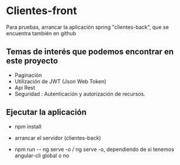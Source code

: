 # Clientes-front

Para pruebas, arrancar la aplicación spring "clientes-back", que se encuentra también en github

## Temas de interés que podemos encontrar en este proyecto

- Paginación
- Utilización de JWT (Json Web Token)
- Api Rest
- Seguridad : Autenticación y autorización de recursos.

## Ejecutar la aplicación

- npm install

- arrancar el servidor (clientes-back)

- npm run -- ng serve -o  / ng serve -o, dependiendo de si tenemos angular-cli global o no

  

  